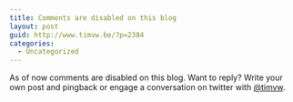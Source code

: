 ```yaml
---
title: Comments are disabled on this blog
layout: post
guid: http://www.timvw.be/?p=2384
categories:
  - Uncategorized
---
```

As of now comments are disabled on this blog. Want to reply? Write your own post and pingback or engage a conversation on twitter with [@timvw](https://twitter.com/timvw).